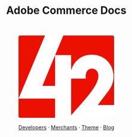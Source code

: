 <h1 align="center">Adobe Commerce Docs</h1><br>

<p align="center">
  <a href="https://developer.adobe.com/commerce/docs/">
    <img src="logo42.png" alt="Commerce DevDocs team logo">
  </a>
</p>

<p align="center">
  
</p>

<p align="center">
  <a href="https://developer.adobe.com/commerce/docs/">Developers</a>
  ·
  <a href="https://experienceleague.adobe.com/docs/commerce.html?lang=en">Merchants</a>
  ·
  <a href="https://42docs.com/">Theme</a>
  ·
  <a href="https://42docs.com/">Blog</a>
</p>
